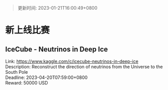 > 更新时间: 2023-01-21T16:00:49+0800 

# 新上线比赛


## IceCube - Neutrinos in Deep Ice
Link: https://www.kaggle.com/c/icecube-neutrinos-in-deep-ice  
Description: Reconstruct the direction of neutrinos from the Universe to the South Pole  
Deadline: 2023-04-20T07:59:00+0800  
Reward: 50000 USD  

